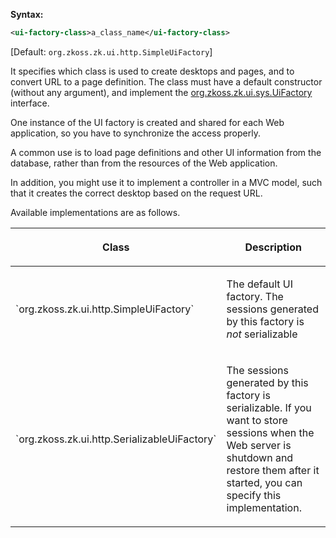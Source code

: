 **Syntax:**

```xml
<ui-factory-class>a_class_name</ui-factory-class>
```

[Default: `org.zkoss.zk.ui.http.SimpleUiFactory`]

It specifies which class is used to create desktops and pages, and to
convert URL to a page definition. The class must have a default
constructor (without any argument), and implement the
[org.zkoss.zk.ui.sys.UiFactory](https://www.zkoss.org/javadoc/latest/zk/org/zkoss/zk/ui/sys/UiFactory.html)
interface.

One instance of the UI factory is created and shared for each Web
application, so you have to synchronize the access properly.

A common use is to load page definitions and other UI information from
the database, rather than from the resources of the Web application.

In addition, you might use it to implement a controller in a MVC model,
such that it creates the correct desktop based on the request URL.

Available implementations are as follows.

<table>
<thead>
<tr class="header">
<th><center>
<p>Class</p>
</center></th>
<th><center>
<p>Description</p>
</center></th>
</tr>
</thead>
<tbody>
<tr class="odd">
<td><p>`org.zkoss.zk.ui.http.SimpleUiFactory`</p></td>
<td><p>The default UI factory. The sessions generated by this factory is
<em>not</em> serializable</p></td>
</tr>
<tr class="even">
<td><p>`org.zkoss.zk.ui.http.SerializableUiFactory`</p></td>
<td><p>The sessions generated by this factory is serializable. If you
want to store sessions when the Web server is shutdown and restore them
after it started, you can specify this implementation.</p></td>
</tr>
</tbody>
</table>


